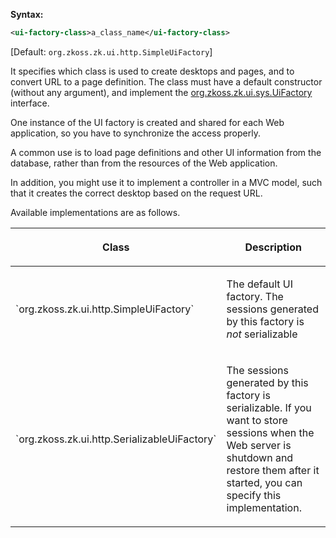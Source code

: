 **Syntax:**

```xml
<ui-factory-class>a_class_name</ui-factory-class>
```

[Default: `org.zkoss.zk.ui.http.SimpleUiFactory`]

It specifies which class is used to create desktops and pages, and to
convert URL to a page definition. The class must have a default
constructor (without any argument), and implement the
[org.zkoss.zk.ui.sys.UiFactory](https://www.zkoss.org/javadoc/latest/zk/org/zkoss/zk/ui/sys/UiFactory.html)
interface.

One instance of the UI factory is created and shared for each Web
application, so you have to synchronize the access properly.

A common use is to load page definitions and other UI information from
the database, rather than from the resources of the Web application.

In addition, you might use it to implement a controller in a MVC model,
such that it creates the correct desktop based on the request URL.

Available implementations are as follows.

<table>
<thead>
<tr class="header">
<th><center>
<p>Class</p>
</center></th>
<th><center>
<p>Description</p>
</center></th>
</tr>
</thead>
<tbody>
<tr class="odd">
<td><p>`org.zkoss.zk.ui.http.SimpleUiFactory`</p></td>
<td><p>The default UI factory. The sessions generated by this factory is
<em>not</em> serializable</p></td>
</tr>
<tr class="even">
<td><p>`org.zkoss.zk.ui.http.SerializableUiFactory`</p></td>
<td><p>The sessions generated by this factory is serializable. If you
want to store sessions when the Web server is shutdown and restore them
after it started, you can specify this implementation.</p></td>
</tr>
</tbody>
</table>


